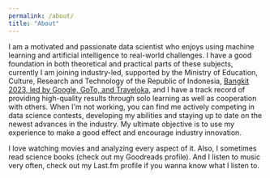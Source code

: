 ```yaml
---
permalink: /about/
title: "About"
---
```


I am a motivated and passionate data scientist who enjoys using machine learning and artificial intelligence to real-world challenges. I have a good foundation in both theoretical and practical parts of these subjects, currently I am joining industry-led, supported by the Ministry of Education, Culture, Research and Technology of the Republic of Indonesia, [Bangkit 2023, led by Google, GoTo, and Traveloka](https://bangkit.academy), and I have a track record of providing high-quality results through solo learning as well as cooperation with others. When I'm not working, you can find me actively competing in data science contests, developing my abilities and staying up to date on the newest advances in the industry. My ultimate objective is to use my experience to make a good effect and encourage industry innovation.

I love watching movies and analyzing every aspect of it. Also, I sometimes read science books (check out my Goodreads profile). And I listen to music very often, check out my Last.fm profile if you wanna know what I listen to.